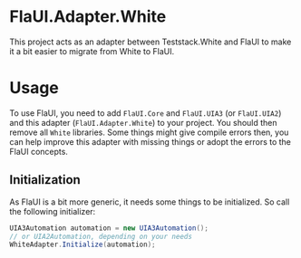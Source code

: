 # FlaUI.Adapter.White
This project acts as an adapter between Teststack.White and FlaUI to make it a bit easier to migrate from White to FlaUI.

# Usage
To use FlaUI, you need to add `FlaUI.Core` and `FlaUI.UIA3` (or `FlaUI.UIA2`) and this adapter (`FlaUI.Adapter.White`) to your project. You should then remove all `White` libraries. Some things might give compile errors then, you can help improve this adapter with missing things or adopt the errors to the FlaUI concepts.

## Initialization
As FlaUI is a bit more generic, it needs some things to be initialized. So call the following initializer:
```csharp
UIA3Automation automation = new UIA3Automation();
// or UIA2Automation, depending on your needs
WhiteAdapter.Initialize(automation);
```
